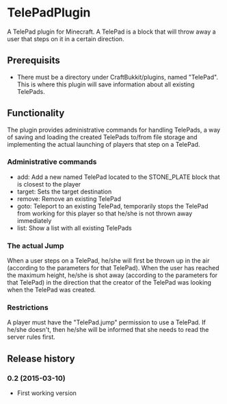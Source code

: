 # TelePadPlugin

A TelePad plugin for Minecraft.
A TelePad is a block that will throw away a user that steps on it in a certain direction.

## Prerequisits

* There must be a directory under CraftBukkit/plugins, named "TelePad". This is where this plugin will save information about all existing TelePads.

## Functionality

The plugin provides administrative commands for handling TelePads, a way of saving and loading the created TelePads to/from file storage and implementing the actual launching of players that step on a TelePad.

### Administrative commands

* add: Add a new named TelePad located to the STONE_PLATE block that is closest to the player
* target: Sets the target destination
* remove: Remove an existing TelePad
* goto: Teleport to an existing TelePad, temporarily stops the TelePad from working for this player so that he/she is not thrown away immediately
* list: Show a list with all existing TelePads

### The actual Jump

When a user steps on a TelePad, he/she will first be thrown up in the air (according to the parameters for that TelePad). When the user has reached the maximum height, he/she is shot away (according to the parameters for that TelePad) in the direction that the creator of the TelePad was looking when the TelePad was created.

### Restrictions

A player must have the "TelePad.jump" permission to use a TelePad. If he/she doesn't, then he/she will be informed that she needs to read the server rules first.

## Release history

### 0.2 (2015-03-10)

* First working version
